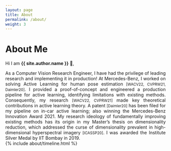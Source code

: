 ```yaml
---
layout: page
title: About
permalink: /about/
weight: 3
---
```


# **About Me**

Hi I am **{{ site.author.name }}** :wave:,<br>
<div style="text-align: justify"> 
	As a Computer Vision Research Engineer, I have had the privilege of leading research and implementing it in production! At Mercedes-Benz, I worked on solving Active Learning for human pose estimation <small>[WACV22, CVPRW21, Daimler20]</small>. I provided a proof-of-concept and engineered a production pipeline for active learning, identifying limitations with existing methods. Consequently, my research <small>[WACV22, CVPRW21]</small> made key theoretical contributions in active learning theory. A patent <small>[Daimler20]</small> has been filed for my pipeline on in-car active learning; also winning the Mercedes-Benz Innovation Award 2021. My research ideology of fundamentally improving existing methods has its origin in my Master’s thesis on dimensionality reduction, which addressed the curse of dimensionality prevalent in high-dimensional hyperspectral imagery <small>[ICASSP20]</small>. I was awarded the Institute Silver Medal by IIT Bombay in 2019. </div>

<div class="row">
{% include about/timeline.html %}
</div>
